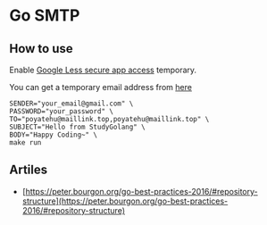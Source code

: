 # Go SMTP

## How to use

Enable [Google Less secure app access](https://myaccount.google.com/lesssecureapps) temporary.

You can get a temporary email address from [here](https://temp-mail.org)

```
SENDER="your_email@gmail.com" \
PASSWORD="your_password" \
TO="poyatehu@maillink.top,poyatehu@maillink.top" \
SUBJECT="Hello from StudyGolang" \
BODY="Happy Coding~" \
make run
```

## Artiles

- [https://peter.bourgon.org/go-best-practices-2016/#repository-structure](https://peter.bourgon.org/go-best-practices-2016/#repository-structure)
